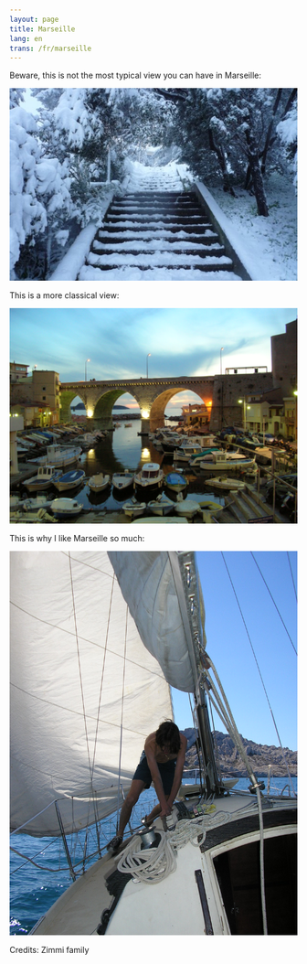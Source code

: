 ```yaml
---
layout: page
title: Marseille
lang: en
trans: /fr/marseille
---
```


Beware, this is not the most typical view you can have in Marseille:

![Marseille under the snow](/images/marseille-neige.jpg)

This is a more classical view:

![The vallon des Auffes](/images/vallon-des-auffes.jpg)

This is why I like Marseille so much:

![Sailing](/images/voile.jpg)

Credits: Zimmi family
